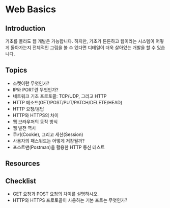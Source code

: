 # Web Basics

## <a name="introduction">Introduction

기초를 몰라도 웹 개발은 가능합니다. 하지만, 기초가 튼튼하고 웹이라는 시스템이 어떻게 돌아가는지 전체적인 그림을 볼 수 있다면 디테일이 더욱 살아있는 개발을 할 수 있습니다.


## <a name="topics">Topics

- 소켓이란 무엇인가?
- IP와 PORT란 무엇인가?
- 네트워크 기초 프로토콜: TCP/UDP, 그리고 HTTP
- HTTP 메소드(GET/POST/PUT/PATCH/DELETE/HEAD)
- HTTP 요청/응답
- HTTP와 HTTPS의 차이
- 웹 브라우저의 동작 방식
- 웹 발전 역사
- 쿠키(Cookie), 그리고 세션(Session)
- 사용자의 패스워드는 어떻게 저장될까?
- 포스트맨(Postman)을 활용한 HTTP 통신 테스트


## <a name="resources">Resources

## <a name="checklist">Checklist

- GET 요청과 POST 요청의 차이를 설명하시오.
- HTTP와 HTTPS 프로토콜이 사용하는 기본 포트는 무엇인가?